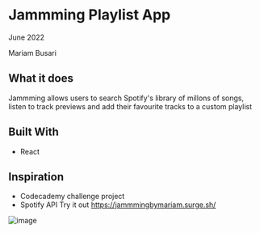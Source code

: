 # Jammming Playlist App
June 2022

Mariam Busari

## What it does
Jammming allows users to search Spotify's library of millons of songs, listen to track previews and add their favourite tracks to a custom playlist

## Built With
- React
## Inspiration
- Codecademy challenge project
- Spotify API
Try it out
https://jammmingbymariam.surge.sh/

![image](https://user-images.githubusercontent.com/60865284/174457095-44f6b86f-3b66-4816-952d-4bd956db58dc.png)
